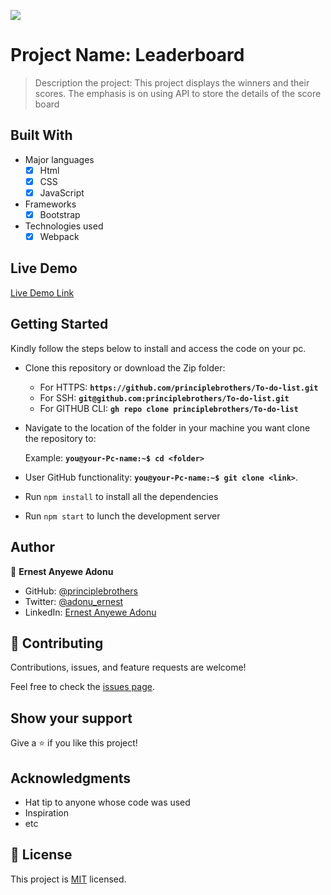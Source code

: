 ![](https://img.shields.io/badge/Microverse-blueviolet)

# Project Name: Leaderboard

> Description the project: This project displays the winners and their scores. The emphasis is on using API to store the details of the score board


## Built With

- Major languages
  - [x] Html
  - [x] CSS
  - [x] JavaScript
- Frameworks
  - [x] Bootstrap
- Technologies used
  - [x] Webpack

## Live Demo

[Live Demo Link](https://principlebrothers.github.io/Leaderboard/)


## Getting Started

Kindly follow the steps below to install and access the code on your pc.

- Clone this repository or download the Zip folder:

  - For HTTPS: **``https://github.com/principlebrothers/To-do-list.git``**
  - For SSH: **``git@github.com:principlebrothers/To-do-list.git``**
  - For GITHUB CLI: **``gh repo clone principlebrothers/To-do-list``**

- Navigate to the location of the folder in your machine you want clone the repository to:

  Example: **``you@your-Pc-name:~$ cd <folder>``**

- User GitHub functionality: **``you@your-Pc-name:~$ git clone <link>``**.

- Run ``npm install`` to install all the dependencies

- Run ``npm start`` to lunch the development server


## Author

👤 **Ernest Anyewe Adonu**

- GitHub: [@principlebrothers](https://github.com/principlebrothers)
- Twitter: [@adonu_ernest](https://twitter.com/adonu_ernest)
- LinkedIn: [Ernest Anyewe Adonu](www.linkedin.com/in/ernest-adonu-7b61951b0)

## 🤝 Contributing

Contributions, issues, and feature requests are welcome!

Feel free to check the [issues page](../../issues/).

## Show your support

Give a ⭐️ if you like this project!

## Acknowledgments

- Hat tip to anyone whose code was used
- Inspiration
- etc

## 📝 License

This project is [MIT](./MIT.md) licensed.

